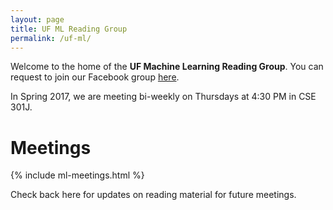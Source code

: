 ```yaml
---
layout: page
title: UF ML Reading Group
permalink: /uf-ml/
---
```


Welcome to the home of the **UF Machine Learning Reading Group**. You can request to join our Facebook group [here](https://www.facebook.com/groups/1687156571600928/). 

In Spring 2017, we are meeting bi-weekly on Thursdays at 4:30 PM in CSE 301J. 

# Meetings

{% include ml-meetings.html %}

Check back here for updates on reading material for future meetings. 
